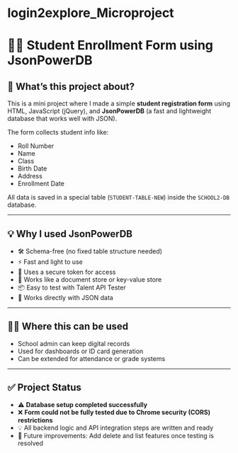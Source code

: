 # login2explore_Microproject
# 👩‍🎓 Student Enrollment Form using JsonPowerDB

## 📌 What’s this project about?

This is a mini project where I made a simple **student registration form** using HTML, JavaScript (jQuery), and **JsonPowerDB** (a fast and lightweight database that works well with JSON).

The form collects student info like:
- Roll Number
- Name
- Class
- Birth Date
- Address
- Enrollment Date

All data is saved in a special table (`STUDENT-TABLE-NEW`) inside the `SCHOOL2-DB` database.

---

## 💡 Why I used JsonPowerDB

- 🛠️ Schema-free (no fixed table structure needed)
- ⚡ Fast and light to use
- 🔐 Uses a secure token for access
- 🔁 Works like a document store or key-value store
- 📦 Easy to test with Talent API Tester
- 📄 Works directly with JSON data

---

## 🧑‍🏫 Where this can be used

- School admin can keep digital records
- Used for dashboards or ID card generation
- Can be extended for attendance or grade systems

---
## ✅ Project Status

- ⚠️ **Database setup completed successfully**
- ❌ **Form could not be fully tested due to Chrome security (CORS) restrictions**
- 💡 All backend logic and API integration steps are written and ready
- 🔁 Future improvements: Add delete and list features once testing is resolved

